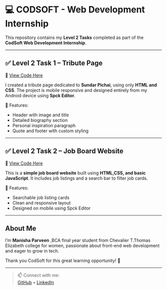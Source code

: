 # 💻 CODSOFT - Web Development Internship

This repository contains my **Level 2 Tasks** completed as part of the **CodSoft Web Development Internship**.

---

## ✅ Level 2 Task 1 – Tribute Page

🔗 [View Code Here](https://github.com/manishaparveen101/CODSOFT-)

I created a tribute page dedicated to **Sundar Pichai**, using only **HTML and CSS**. The project is mobile responsive and designed entirely from my Android device using **Spck Editor**.

📌 Features:
- Header with image and title
- Detailed biography section
- Personal inspiration paragraph
- Quote and footer with custom styling

---

## ✅ Level 2 Task 2 – Job Board Website

🔗 [View Code Here](https://github.com/manishaparveen101/CODSOFT-)

This is a **simple job board website** built using **HTML,CSS, and basic JavaScript**. It includes job listings and a search bar to filter job cards.

📌 Features:
- Searchable job listing cards
- Clean and responsive layout
- Designed on mobile using Spck Editor

---

## About Me

I’m **Manisha Parveen** ,BCA final year student from Chevalier T.Thomas Elizabeth college for women, passionate about front-end web development and eager to grow in tech.

Thank you CodSoft for this great learning opportunity! 🌟

---

> 📫 Connect with me:  
> [GitHub](https://github.com/manishaparveen101) • [LinkedIn](https://www.linkedin.com/in/manisha-parveen-16947236b)


